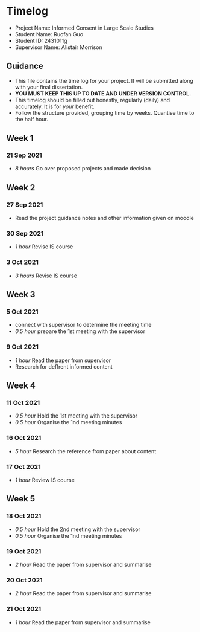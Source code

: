 # Timelog

* Project Name: Informed Consent in Large Scale Studies
* Student Name: Ruofan Guo
* Student ID: 2431011g
* Supervisor Name: Alistair Morrison 

## Guidance

* This file contains the time log for your project. It will be submitted along with your final dissertation.
* **YOU MUST KEEP THIS UP TO DATE AND UNDER VERSION CONTROL.**
* This timelog should be filled out honestly, regularly (daily) and accurately. It is for *your* benefit.
* Follow the structure provided, grouping time by weeks.  Quantise time to the half hour.

## Week 1

### 21 Sep 2021

* *8 hours* Go over proposed projects and made decision

## Week 2

### 27 Sep 2021

*  Read the project guidance notes and other information given on moodle

### 30 Sep 2021

* *1 hour* Revise IS course

### 3 Oct 2021

* *3 hours* Revise IS course

## Week 3

### 5 Oct 2021

* connect with supervisor to determine the meeting time
* *0.5 hour* prepare the 1st meeting with the supervisor

### 9 Oct 2021

* *1 hour* Read the paper from supervisor
* Research for deffrent informed content

## Week 4

### 11 Oct 2021

* *0.5 hour* Hold the 1st meeting with the supervisor
* *0.5 hour* Organise the 1nd meeting minutes

### 16 Oct 2021

* *5 hour* Research the reference from paper about content

### 17 Oct 2021

* *1 hour* Review IS course

## Week 5
### 18 Oct 2021

* *0.5 hour* Hold the 2nd meeting with the supervisor
* *0.5 hour* Organise the 1nd meeting minutes

### 19 Oct 2021

* *2 hour* Read the paper from supervisor and summarise

### 20 Oct 2021

* *2 hour* Read the paper from supervisor and summarise

### 21 Oct 2021

* *1 hour* Read the paper from supervisor and summarise
